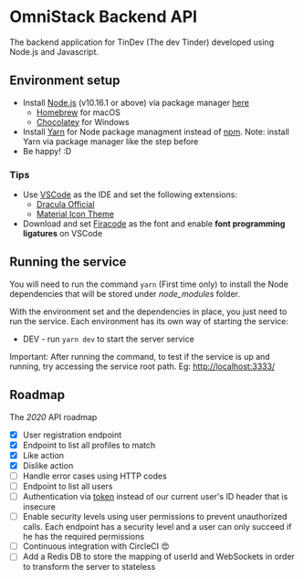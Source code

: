 # OmniStack Backend API

The backend application for TinDev (The dev Tinder) developed using Node.js and Javascript.

## Environment setup

* Install [Node.js](https://nodejs.org/en/download/package-manager/) (v10.16.1 or above) via package manager [here](https://nodejs.org/en/download/package-manager/)
    - [Homebrew](https://brew.sh/index_pt-br) for macOS
    - [Chocolatey](https://chocolatey.org/) for Windows
* Install [Yarn](https://classic.yarnpkg.com/en/) for Node package managment instead of [npm](https://www.npmjs.com/). Note: install Yarn via package manager like the step before
* Be happy! :D

### Tips

- Use [VSCode](https://code.visualstudio.com/) as the IDE and set the following extensions:
    - [Dracula Official](https://draculatheme.com/visual-studio-code)
    - [Material Icon Theme](https://github.com/PKief/vscode-material-icon-theme)
- Download and set [Firacode](https://github.com/tonsky/FiraCode) as the font and enable **font programming ligatures** on VSCode

## Running the service

You will need to run the command `yarn` (First time only) to install the Node dependencies that will be stored under _node_modules_ folder.

With the environment set and the dependencies in place, you just need to run the service. Each environment has its own way of starting the service:

* DEV - run `yarn dev` to start the server service

Important: After running the command, to test if the service is up and running, try accessing the service root path. Eg: [http://localhost:3333/](http://localhost:3333/)

## Roadmap

The _2020_  API roadmap

- [x] User registration endpoint
- [x] Endpoint to list all profiles to match
- [x] Like action
- [x] Dislike action
- [ ] Handle error cases using HTTP codes
- [ ] Endpoint to list all users
- [ ] Authentication via [token](https://jwt.io/) instead of our current user's ID header that is insecure
- [ ] Enable security levels using user permissions to prevent unauthorized calls. Each endpoint has a security level and a user can only succeed if he has the required permissions
- [ ] Continuous integration with CircleCI 😍
- [ ] Add a Redis DB to store the mapping of userId and WebSockets in order to transform the server to stateless